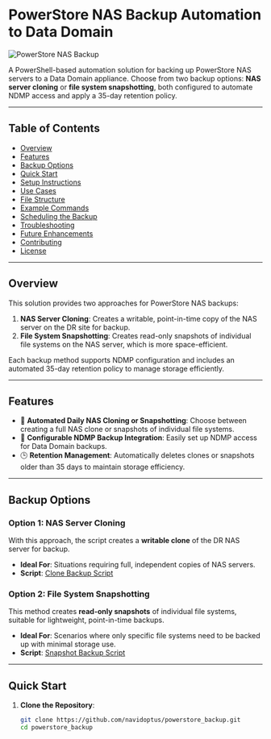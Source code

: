 # PowerStore NAS Backup Automation to Data Domain

![PowerStore NAS Backup](docs/images/banner.png)

A PowerShell-based automation solution for backing up PowerStore NAS servers to a Data Domain appliance. Choose from two backup options: **NAS server cloning** or **file system snapshotting**, both configured to automate NDMP access and apply a 35-day retention policy.

---

## Table of Contents
- [Overview](#overview)
- [Features](#features)
- [Backup Options](#backup-options)
- [Quick Start](#quick-start)
- [Setup Instructions](#setup-instructions)
- [Use Cases](#use-cases)
- [File Structure](#file-structure)
- [Example Commands](#example-commands)
- [Scheduling the Backup](#scheduling-the-backup)
- [Troubleshooting](#troubleshooting)
- [Future Enhancements](#future-enhancements)
- [Contributing](#contributing)
- [License](#license)

---

## Overview

This solution provides two approaches for PowerStore NAS backups:
1. **NAS Server Cloning**: Creates a writable, point-in-time copy of the NAS server on the DR site for backup.
2. **File System Snapshotting**: Creates read-only snapshots of individual file systems on the NAS server, which is more space-efficient.

Each backup method supports NDMP configuration and includes an automated 35-day retention policy to manage storage efficiently.

---

## Features

- 🚀 **Automated Daily NAS Cloning or Snapshotting**: Choose between creating a full NAS clone or snapshots of individual file systems.
- 🔐 **Configurable NDMP Backup Integration**: Easily set up NDMP access for Data Domain backups.
- 🕒 **Retention Management**: Automatically deletes clones or snapshots older than 35 days to maintain storage efficiency.

---

## Backup Options

### Option 1: NAS Server Cloning
With this approach, the script creates a **writable clone** of the DR NAS server for backup.

- **Ideal For**: Situations requiring full, independent copies of NAS servers.
- **Script**: [Clone Backup Script](scripts/Clone_Backup_Script.ps1)

### Option 2: File System Snapshotting
This method creates **read-only snapshots** of individual file systems, suitable for lightweight, point-in-time backups.

- **Ideal For**: Scenarios where only specific file systems need to be backed up with minimal storage use.
- **Script**: [Snapshot Backup Script](scripts/Snapshot_Backup_Script.ps1)

---

## Quick Start

1. **Clone the Repository**:
   ```bash
   git clone https://github.com/navidoptus/powerstore_backup.git
   cd powerstore_backup
